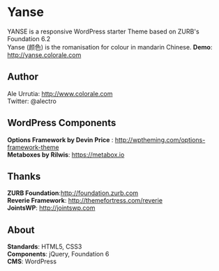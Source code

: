 # Yanse
YANSE is a responsive WordPress starter Theme based on ZURB's Foundation 6.2   
Yanse (颜色) is the romanisation for colour in mandarin Chinese.
**Demo**: http://yanse.colorale.com

## Author

Ale Urrutia: http://www.colorale.com  
Twitter: @alectro

## WordPress Components

**Options Framework by Devin Price** : http://wptheming.com/options-framework-theme  
**Metaboxes by Rilwis**: https://metabox.io  

## Thanks

**ZURB Foundation**:http://foundation.zurb.com  
**Reverie Framework**: http://themefortress.com/reverie  
**JointsWP**: http://jointswp.com

## About

**Standards**: HTML5, CSS3  
**Components**: jQuery, Foundation 6  
**CMS**: WordPress
